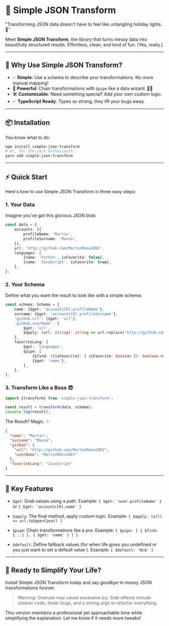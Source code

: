 # 🔧 Simple JSON Transform

"Transforming JSON data doesn't have to feel like untangling holiday lights. 🎄"

Meet **Simple JSON Transform**, the library that turns messy data into beautifully structured results. Effortless,
clean, and kind of fun. (Yes, really.)

---

## 🚀 Why Use Simple JSON Transform?

- 💡 **Simple**: Use a schema to describe your transformations. No more manual mapping!
- 🔗 **Powerful**: Chain transformations with `$pipe` like a data wizard. 🧙‍♂️
- 🛠 **Customizable**: Need something special? Add your own custom logic.
- ✅ **TypeScript Ready**: Types so strong, they lift your bugs away.

---

## 📦 Installation

You know what to do:

```bash
npm install simple-json-transform
# Or, for the yarn enthusiasts:
yarn add simple-json-transform
```

---

## ⚡ Quick Start

Here's how to use Simple JSON Transform in three easy steps:

### 1. Your Data

Imagine you've got this glorious JSON blob:

```typescript
const data = {
    accounts: [{
        profileName: 'Martin',
        profileSurname: 'Manso',
    }],
    url: 'http://github.com/MartinMansoDEV',
    languages: [
        {name: 'Python', isFavorite: false},
        {name: 'JavaScript', isFavorite: true},
    ],
};
```

### 2. Your Schema

Define what you want the result to look like with a simple schema:

```typescript
const schema: Schema = {
    name: {$get: 'accounts[0].profileName'},
    surname: {$get: 'accounts[0].profileSurname'},
    'gitHub.url': {$get: 'url'},
    'gitHub.userName': {
        $get: 'url',
        $apply: (url: string): string => url.replace('http://github.com/', ''),
    },
    favoriteLang: {
        $get: 'languages',
        $pipe: [
            {$find: ({isFavorite}: { isFavorite: boolean }): boolean => isFavorite},
            {$get: 'name'},
        ],
    },
};
```

### 3. Transform Like a Boss 😎

```typescript
import {transform} from 'simple-json-transform';

const result = transform(data, schema);
console.log(result);

```

The Result? Magic. ✨

```json
{
  "name": "Martin",
  "surname": "Manso",
  "gitHub": {
    "url": "http://github.com/MartinMansoDEV",
    "userName": "MartinMansoDEV"
  },
  "favoriteLang": "JavaScript"
}

```

---

## 🧙 Key Features

- `$get`: Grab values using a path. Example: `{ $get: 'user.profileName' }` or `{ $get: 'accounts[0].name' }`

- `$apply`: The final method, apply custom logic.
  Example: `{ $apply: (url) => url.toUpperCase() }`

- `$pipe`: Chain transformations like a pro.
  Example: `{ $pipe: [ { $find: {...} }, { $get: 'name' } ] }`

- `$default`: Define fallback values (for when life gives you undefined or you just want to set a default value ).
  Example: `{ $default: 'N/A' }`

---

## 🎉 Ready to Simplify Your Life?

Install Simple JSON Transform today and say goodbye to messy JSON transformations forever.

> Warning: Overuse may cause excessive joy.
> Side effects include cleaner code, fewer bugs, and a strong urge to refactor everything.

This version maintains a professional yet approachable tone while simplifying the explanation. Let me know if it needs
more tweaks!




